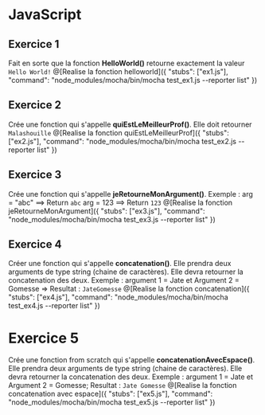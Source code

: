 # JavaScript

## Exercice 1
Fait en sorte que la fonction __HelloWorld()__ retourne exactement la valeur `Hello World!`
@[Realise la fonction helloworld]({ "stubs": ["ex1.js"], "command": "node_modules/mocha/bin/mocha test_ex1.js --reporter list" })

## Exercice 2
Crée une fonction qui s'appelle __quiEstLeMeilleurProf()__. Elle doit retourner `Malashouille`
@[Realise la fonction quiEstLeMeilleurProf]({ "stubs": ["ex2.js"], "command": "node_modules/mocha/bin/mocha test_ex2.js --reporter list" })

## Exercice 3
Crée une fonction qui s'appelle __jeRetourneMonArgument()__. Exemple : arg = "abc" ==> Return `abc` arg = 123 ==> Return `123`
@[Realise la fonction jeRetourneMonArgument]({ "stubs": ["ex3.js"], "command": "node_modules/mocha/bin/mocha test_ex3.js --reporter list" })

## Exercice 4
Créer une fonction qui s'appelle __concatenation()__. Elle prendra deux arguments de type string (chaine de caractères). Elle devra retourner la concatenation des deux. Exemple : argument 1 = Jate et Argument 2 = Gomesse => Resultat : `JateGomesse`
@[Realise la fonction concatenation]({ "stubs": ["ex4.js"], "command": "node_modules/mocha/bin/mocha test_ex4.js --reporter list" })

# Exercice 5
Crée une fonction from scratch qui s'appelle __concatenationAvecEspace()__. Elle prendra deux arguments de type string (chaine de caractères). Elle devra retourner la concatenation des deux. Exemple : argument 1 = Jate et Argument 2 = Gomesse; Resultat : `Jate Gomesse`
@[Realise la fonction concatenation avec espace]({ "stubs": ["ex5.js"], "command": "node_modules/mocha/bin/mocha test_ex5.js --reporter list" })

